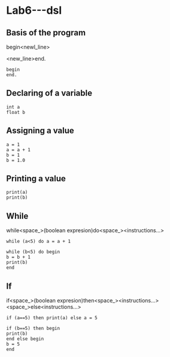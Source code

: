 # Lab6---dsl
## Basis of the program
begin<newl_line>

<new_line>end.
```
begin
end.
```
## Declaring of a variable
```
int a
float b
```
## Assigning a value
```
a = 1
a = a + 1
b = 1
b = 1.0
```
## Printing a value
```
print(a)
print(b)
```
## While
while<space_>(boolean expresion)do<space_><instructions...>
```
while (a<5) do a = a + 1

while (b<5) do begin
b = b + 1
print(b)
end
```
## If 
if<space_>(boolean expresion)then<space_><instructions...><space_>else<space><instructions...>
```
if (a==5) then print(a) else a = 5

if (b==5) then begin
print(b)
end else begin
b = 5
end
````








